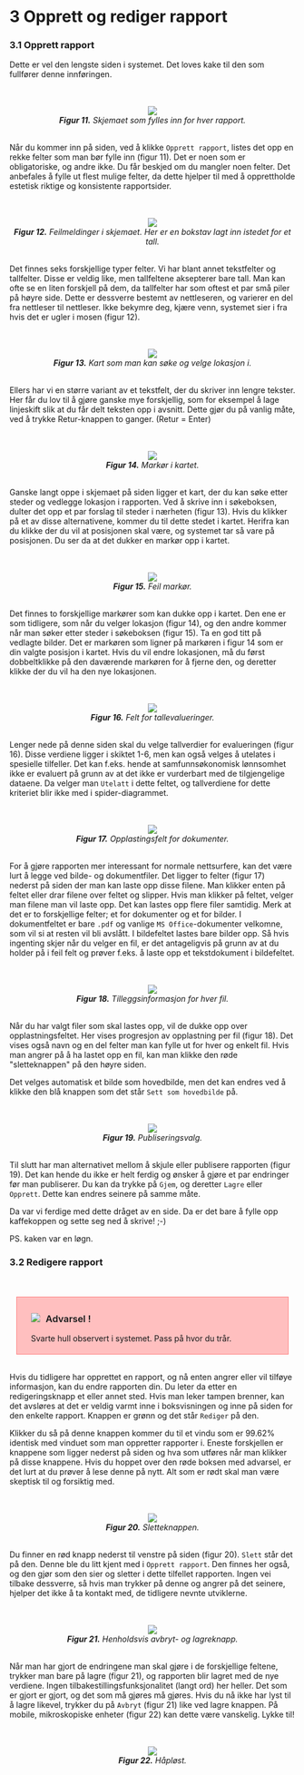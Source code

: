 # 3 Opprett og rediger rapport


### 3.1 Opprett rapport

Dette er vel den lengste siden i systemet. Det loves kake til den som fullfører denne innføringen.

<center><br/><br/><div style="max-width:600px;"><img src="../assets/create-report-form.png"/></div></center>
<center><em><b>Figur 11.</b> Skjemaet som fylles inn for hver rapport.</em><br/><br/></center>

Når du kommer inn på siden, ved å klikke `Opprett rapport`, listes det opp en rekke felter som man bør fylle inn (figur 11). Det er noen som er obligatoriske, og andre ikke. Du får beskjed om du mangler noen felter. Det anbefales å fylle ut flest mulige felter, da dette hjelper til med å opprettholde estetisk riktige og konsistente rapportsider.

<center><br/><br/><div style="max-width:600px;"><img src="../assets/form-error.png"/></div></center>
<center><em><b>Figur 12.</b> Feilmeldinger i skjemaet. Her er en bokstav lagt inn istedet for et tall.</em><br/><br/></center>

Det finnes seks forskjellige typer felter. Vi har blant annet tekstfelter og tallfelter. Disse er veldig like, men tallfeltene aksepterer bare tall. Man kan ofte se en liten forskjell på dem, da tallfelter har som oftest et par små piler på høyre side. Dette er dessverre bestemt av nettleseren, og varierer en del fra nettleser til nettleser. Ikke bekymre deg, kjære venn, systemet sier i fra hvis det er ugler i mosen (figur 12).

<center><br/><br/><div style="max-width:600px;"><img src="../assets/location-picker.png"/></div></center>
<center><em><b>Figur 13.</b> Kart som man kan søke og velge lokasjon i.</em><br/><br/></center>

Ellers har vi en større variant av et tekstfelt, der du skriver inn lengre tekster. Her får du lov til å gjøre ganske mye forskjellig, som for eksempel å lage linjeskift slik at du får delt teksten opp i avsnitt. Dette gjør du på vanlig måte, ved å trykke Retur-knappen to ganger. (Retur = Enter)

<center><br/><br/><div style="max-width:600px;"><img src="../assets/marker.png"/></div></center>
<center><em><b>Figur 14.</b> Markør i kartet.</em><br/><br/></center>

Ganske langt oppe i skjemaet på siden ligger et kart, der du kan søke etter steder og vedlegge lokasjon i rapporten. Ved å skrive inn i søkeboksen, dulter det opp et par forslag til steder i nærheten (figur 13). Hvis du klikker på et av disse alternativene, kommer du til dette stedet i kartet. Herifra kan du klikke der du vil at posisjonen skal være, og systemet tar så vare på posisjonen. Du ser da at det dukker en markør opp i kartet.

<center><br/><br/><div style="max-width:600px;"><img src="../assets/wrong-marker.png"/></div></center>
<center><em><b>Figur 15.</b> Feil markør.</em><br/><br/></center>

Det finnes to forskjellige markører som kan dukke opp i kartet. Den ene er som tidligere, som når du velger lokasjon (figur 14), og den andre kommer når man søker etter steder i søkeboksen (figur 15). Ta en god titt på vedlagte bilder. Det er markøren som ligner på markøren i figur 14 som er din valgte posisjon i kartet. Hvis du vil endre lokasjonen, må du først dobbeltklikke på den daværende markøren for å fjerne den, og deretter klikke der du vil ha den nye lokasjonen.

<center><br/><br/><div style="max-width:600px;"><img src="../assets/numeric-eval.png"/></div></center>
<center><em><b>Figur 16.</b> Felt for tallevalueringer.</em><br/><br/></center>

Lenger nede på denne siden skal du velge tallverdier for evalueringen (figur 16). Disse verdiene ligger i skiktet 1-6, men kan også velges å utelates i spesielle tilfeller. Det kan f.eks. hende at samfunnsøkonomisk lønnsomhet ikke er evaluert på grunn av at det ikke er vurderbart med de tilgjengelige dataene. Da velger man `Utelatt` i dette feltet, og tallverdiene for dette kriteriet blir ikke med i spider-diagrammet.

<center><br/><br/><div style="max-width:600px;"><img src="../assets/upload-field.png"/></div></center>
<center><em><b>Figur 17.</b> Opplastingsfelt for dokumenter.</em><br/><br/></center>

For å gjøre rapporten mer interessant for normale nettsurfere, kan det være lurt å legge ved bilde- og dokumentfiler. Det ligger to felter (figur 17) nederst på siden der man kan laste opp disse filene. Man klikker enten på feltet eller drar filene over feltet og slipper. Hvis man klikker på feltet, velger man filene man vil laste opp. Det kan lastes opp flere filer samtidig. Merk at det er to forskjellige felter; et for dokumenter og et for bilder. I dokumentfeltet er bare `.pdf` og vanlige `MS Office`-dokumenter velkomne, som vil si at resten vil bli avslått. I bildefeltet lastes bare bilder opp. Så hvis ingenting skjer når du velger en fil, er det antageligvis på grunn av at du holder på i feil felt og prøver f.eks. å laste opp et tekstdokument i bildefeltet.

<center><br/><br/><div style="max-width:600px;"><img src="../assets/upload-field-expanded.png"/></div></center>
<center><em><b>Figur 18.</b> Tilleggsinformasjon for hver fil.</em><br/><br/></center>

Når du har valgt filer som skal lastes opp, vil de dukke opp over opplastningsfeltet. Her vises progresjon av opplastning per fil (figur 18). Det vises også navn og en del felter man kan fylle ut for hver og enkelt fil. Hvis man angrer på å ha lastet opp en fil, kan man klikke den røde "sletteknappen" på den høyre siden.

Det velges automatisk et bilde som hovedbilde, men det kan endres ved å klikke den blå knappen som det står `Sett som hovedbilde` på.

<center><br/><br/><div style="max-width:600px;"><img src="../assets/publicity.png"/></div></center>
<center><em><b>Figur 19.</b> Publiseringsvalg.</em><br/><br/></center>

Til slutt har man alternativet mellom å skjule eller publisere rapporten (figur 19). Det kan hende du ikke er helt ferdig og ønsker å gjøre et par endringer før man publiserer. Du kan da trykke på `Gjem`, og deretter `Lagre` eller `Opprett`. Dette kan endres seinere på samme måte.

Da var vi ferdige med dette dråget av en side. Da er det bare å fylle opp kaffekoppen og sette seg ned å skrive! ;-)

PS. kaken var en løgn.

### 3.2 Redigere rapport

<center><br/><br/><div style="width: 85%; text-align:left;background-color:#ffbfbf;padding: 5px 25px;border: 1px solid #ff8080;">
<h3 style="font-weight: 600;"><span style="float:left;margin-right: 10px;"><img src="../assets/warning-icon.png"/></span> Advarsel !</h3>
<p>
Svarte hull observert i systemet. Pass på hvor du trår.
</p>
</div></center><br>

Hvis du tidligere har opprettet en rapport, og nå enten angrer eller vil tilføye informasjon, kan du endre rapporten din. Du leter da etter en redigeringsknapp et eller annet sted. Hvis man leker tampen brenner, kan det avsløres at det er veldig varmt inne i boksvisningen og inne på siden for den enkelte rapport. Knappen er grønn og det står `Rediger` på den.

Klikker du så på denne knappen kommer du til et vindu som er 99.62% identisk med vinduet som man oppretter rapporter i. Eneste forskjellen er knappene som ligger nederst på siden og hva som utføres når man klikker på disse knappene. Hvis du hoppet over den røde boksen med advarsel, er det lurt at du prøver å lese denne på nytt. Alt som er rødt skal man være skeptisk til og forsiktig med.

<center><br/><br/><div style="max-width:800px;"><img src="../assets/delete-button.png"/></div></center>
<center><em><b>Figur 20.</b> Sletteknappen.</em><br/><br/></center>

Du finner en rød knapp nederst til venstre på siden (figur 20). `Slett` står det på den. Denne ble du litt kjent med i `Opprett rapport`. Den finnes her også, og den gjør som den sier og sletter i dette tilfellet rapporten. Ingen vei tilbake dessverre, så hvis man trykker på denne og angrer på det seinere, hjelper det ikke å ta kontakt med, de tidligere nevnte utviklerne.

<center><br/><br/><div style="max-width:800px;"><img src="../assets/save-cancel-button.png"/></div></center>
<center><em><b>Figur 21.</b> Henholdsvis avbryt- og lagreknapp.</em><br/><br/></center>

Når man har gjort de endringene man skal gjøre i de forskjellige feltene, trykker man bare på lagre (figur 21), og rapporten blir lagret med de nye verdiene. Ingen tilbakestillingsfunksjonalitet (langt ord) her heller. Det som er gjort er gjort, og det som må gjøres må gjøres. Hvis du nå ikke har lyst til å lagre likevel, trykker du på `Avbryt` (figur 21) like ved lagre knappen. På mobile, mikroskopiske enheter (figur 22) kan dette være vanskelig. Lykke til!

<center><br/><br/><div style="max-width:500px;"><img src="../assets/micro-phone.jpg"/></div></center>
<center><em><b>Figur 22.</b> Håpløst.</em></center>
